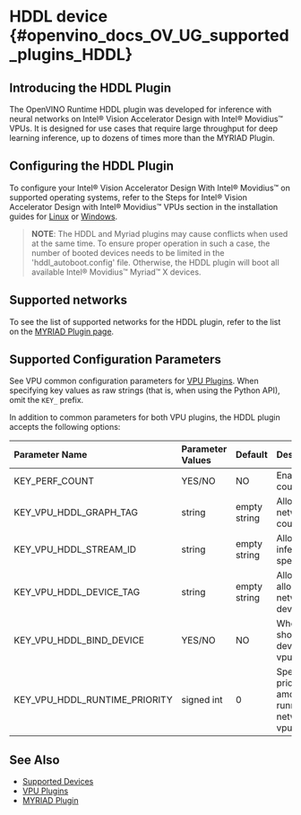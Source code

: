 # HDDL device {#openvino_docs_OV_UG_supported_plugins_HDDL}

## Introducing the HDDL Plugin

The OpenVINO Runtime HDDL plugin was developed for inference with neural networks on Intel&reg; Vision Accelerator Design with Intel&reg; Movidius&trade; VPUs. It is designed for use cases that require large throughput for deep learning inference, up to dozens of times more than the MYRIAD Plugin.

## Configuring the HDDL Plugin

To configure your Intel® Vision Accelerator Design With Intel® Movidius™ on supported operating systems, refer to the Steps for Intel® Vision Accelerator Design with Intel® Movidius™ VPUs section in the installation guides for [Linux](../../install_guides/installing-openvino-linux.md) or [Windows](../../install_guides/installing-openvino-windows.md).

> **NOTE**: The HDDL and Myriad plugins may cause conflicts when used at the same time.
> To ensure proper operation in such a case, the number of booted devices needs to be limited in the 'hddl_autoboot.config' file.
> Otherwise, the HDDL plugin will boot all available Intel® Movidius™ Myriad™ X devices.

## Supported networks

To see the list of supported networks for the HDDL plugin, refer to the list on the [MYRIAD Plugin page](MYRIAD.md).

## Supported Configuration Parameters

See VPU common configuration parameters for [VPU Plugins](VPU.md).
When specifying key values as raw strings (that is, when using the Python API), omit the `KEY_` prefix.

In addition to common parameters for both VPU plugins, the HDDL plugin accepts the following options:

| Parameter Name                        | Parameter Values | Default      | Description                                                                     |
| :---                                  | :---             | :---         | :---                                                                            |
| KEY_PERF_COUNT                        | YES/NO           | NO           | Enable performance counter option.                                              |
| KEY_VPU_HDDL_GRAPH_TAG                | string           | empty string | Allows to execute network on specified count of devices.                        |
| KEY_VPU_HDDL_STREAM_ID                | string           | empty string | Allows to execute inference on a specified device.                              |
| KEY_VPU_HDDL_DEVICE_TAG               | string           | empty string | Allows to allocate/deallocate networks on specified devices.                    |
| KEY_VPU_HDDL_BIND_DEVICE              | YES/NO           | NO           | Whether the network should bind to a device. Refer to vpu_plugin_config.hpp.    |
| KEY_VPU_HDDL_RUNTIME_PRIORITY         | signed int       | 0            | Specify the runtime priority of a device among all devices running the same network. Refer to vpu_plugin_config.hpp. |

## See Also

* [Supported Devices](Supported_Devices.md)
* [VPU Plugins](VPU.md)
* [MYRIAD Plugin](MYRIAD.md)
